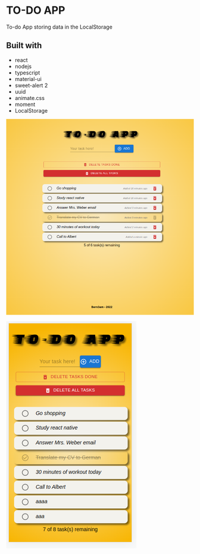 # TO-DO APP

To-do App storing data in the LocalStorage

## Built with

- react
- nodejs
- typescript
- material-ui
- sweet-alert 2
- uuid
- animate.css
- moment
- LocalStorage

![](./README.md-files/todoapp.png)

![](./README.md-files/todoapp-mobile.png)
